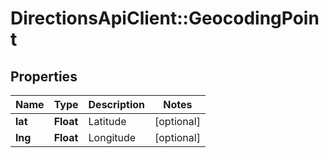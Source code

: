 # DirectionsApiClient::GeocodingPoint

## Properties
Name | Type | Description | Notes
------------ | ------------- | ------------- | -------------
**lat** | **Float** | Latitude | [optional] 
**lng** | **Float** | Longitude | [optional] 


